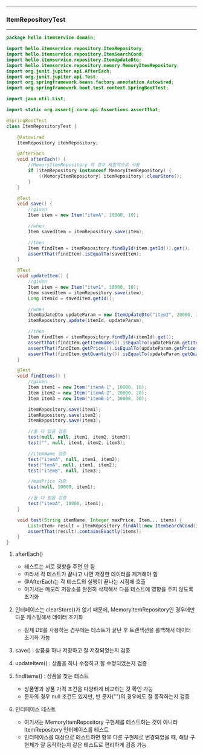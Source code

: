 -----
### ItemRepositoryTest
-----
```java
package hello.itemservice.domain;

import hello.itemservice.repository.ItemRepository;
import hello.itemservice.repository.ItemSearchCond;
import hello.itemservice.repository.ItemUpdateDto;
import hello.itemservice.repository.memory.MemoryItemRepository;
import org.junit.jupiter.api.AfterEach;
import org.junit.jupiter.api.Test;
import org.springframework.beans.factory.annotation.Autowired;
import org.springframework.boot.test.context.SpringBootTest;

import java.util.List;

import static org.assertj.core.api.Assertions.assertThat;

@SpringBootTest
class ItemRepositoryTest {

    @Autowired
    ItemRepository itemRepository;

    @AfterEach
    void afterEach() {
        //MemoryItemRepository 의 경우 제한적으로 사용
        if (itemRepository instanceof MemoryItemRepository) {
            ((MemoryItemRepository) itemRepository).clearStore();
        }
    }

    @Test
    void save() {
        //given
        Item item = new Item("itemA", 10000, 10);

        //when
        Item savedItem = itemRepository.save(item);

        //then
        Item findItem = itemRepository.findById(item.getId()).get();
        assertThat(findItem).isEqualTo(savedItem);
    }

    @Test
    void updateItem() {
        //given
        Item item = new Item("item1", 10000, 10);
        Item savedItem = itemRepository.save(item);
        Long itemId = savedItem.getId();

        //when
        ItemUpdateDto updateParam = new ItemUpdateDto("item2", 20000, 30);
        itemRepository.update(itemId, updateParam);

        //then
        Item findItem = itemRepository.findById(itemId).get();
        assertThat(findItem.getItemName()).isEqualTo(updateParam.getItemName());
        assertThat(findItem.getPrice()).isEqualTo(updateParam.getPrice());
        assertThat(findItem.getQuantity()).isEqualTo(updateParam.getQuantity());
    }

    @Test
    void findItems() {
        //given
        Item item1 = new Item("itemA-1", 10000, 10);
        Item item2 = new Item("itemA-2", 20000, 20);
        Item item3 = new Item("itemB-1", 30000, 30);

        itemRepository.save(item1);
        itemRepository.save(item2);
        itemRepository.save(item3);

        //둘 다 없음 검증
        test(null, null, item1, item2, item3);
        test("", null, item1, item2, item3);

        //itemName 검증
        test("itemA", null, item1, item2);
        test("temA", null, item1, item2);
        test("itemB", null, item3);

        //maxPrice 검증
        test(null, 10000, item1);

        //둘 다 있음 검증
        test("itemA", 10000, item1);
    }

    void test(String itemName, Integer maxPrice, Item... items) {
        List<Item> result = itemRepository.findAll(new ItemSearchCond(itemName, maxPrice));
        assertThat(result).containsExactly(items);
    }
}
```
1. afterEach()
   - 테스트는 서로 영향을 주면 안 됨
   - 따라서 각 테스트가 끝나고 나면 저장한 데이터를 제거해야 함
   - @AfterEach는 각 테스트의 실행이 끝나는 시점에 호출
   - 여기서는 메모리 저장소를 완전히 삭제해서 다음 테스트에 영향을 주지 않도록 초기화

2. 인터페이스는 clearStore()가 없기 때문에, MemoryItemRepository인 경우에만 다운 캐스팅해서 데이터 초기화
   - 실제 DB를 사용하는 경우에는 테스트가 끝난 후 트랜잭션을 롤백해서 데이터 초기화 가능

3. save() : 상품을 하나 저장하고 잘 저장되었는지 검증
4. updateItem() : 상품을 하나 수정하고 잘 수정되었는지 검증
5. findItems() : 상품을 찾는 테스트
   - 상품명과 상품 가격 조건을 다양하게 비교하는 것 확인 가능
   - 문자의 경우 null 조건도 있지만, 빈 문자("")의 경우에도 잘 동작하는지 검증

6. 인터페이스 테스트
   - 여기서는 MemoryItemRepository 구현체를 테스트하는 것이 아니라 ItemRepository 인터페이스를 테스트
   - 인터페이스를 대상으로 테스트하면 향후 다른 구현체로 변경되었을 때, 해당 구현체가 잘 동작하는지 같은 테스트로 편리하게 검증 가능
   
